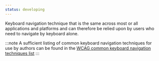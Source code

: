 ```yaml
---
status: developing
---
```


Keyboard navigation technique that is the same across most or all applications and platforms and can therefore be relied upon by users who need to navigate by keyboard alone.

:::note
A sufficient listing of common keyboard navigation techniques for use by authors can be found in the  [WCAG common keyboard navigation techniques list](#)
:::